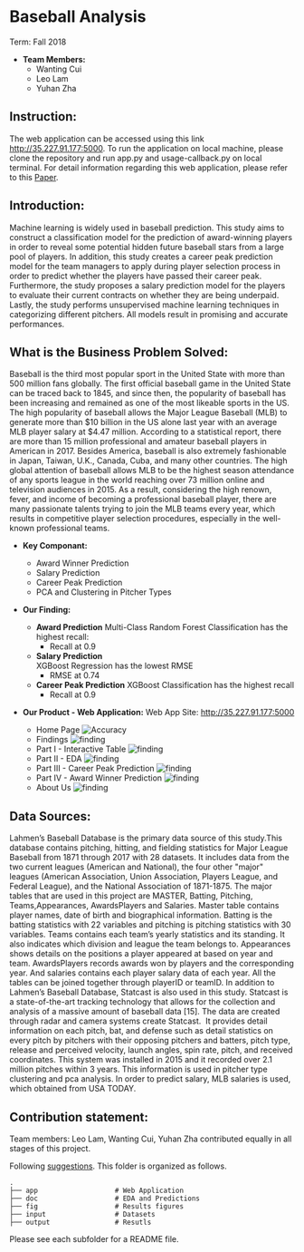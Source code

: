 # Baseball Analysis
Term: Fall 2018

+ **Team Members:**
	+ Wanting Cui 
	+ Leo Lam
	+ Yuhan Zha

## Instruction:

The web application can be accessed using this link http://35.227.91.177:5000. To run the application on local machine, please clone the repository and run app.py and usage-callback.py on local terminal. For detail information regarding this web application, please refer to this [Paper](Big_Data_Analytics_Final_Report.pdf).
	
## Introduction:

Machine learning is widely used in baseball prediction. This study aims to construct a classification model for the prediction of award-winning players in order to reveal some potential hidden future baseball stars from a large pool of players. In addition, this study creates a career peak prediction model for the team managers to apply during player selection process in order to predict whether the players have passed their career peak. Furthermore, the study proposes a salary prediction model for the players to evaluate their current contracts on whether they are being underpaid. Lastly, the study performs unsupervised machine learning techniques in categorizing different pitchers. All models result in promising and accurate performances.

## What is the Business Problem Solved:

Baseball is the third most popular sport in the United State with more than 500 million fans globally. The first official baseball game in the United State can be traced back to 1845, and since then, the popularity of baseball has been increasing and remained as one of the most likeable sports in the US. The high popularity of baseball allows the Major League Baseball (MLB) to generate more than $10 billion in the US alone last year with an average MLB player salary at $4.47 million. According to a statistical report, there are more than 15 million professional and amateur baseball players in American in 2017. Besides America, baseball is also extremely fashionable in Japan, Taiwan, U.K., Canada, Cuba, and many other countries. The high global attention of baseball allows MLB to be the highest season attendance of any sports league in the world reaching over 73 million online and television audiences in 2015. As a result, considering the high renown, fever, and income of becoming a professional baseball player, there are many passionate talents trying to join the MLB teams every year, which results in competitive
player selection procedures, especially in the well-known professional teams.

+ **Key Componant:**
	+ Award Winner Prediction
	+ Salary Prediction
	+ Career Peak Prediction
	+ PCA and Clustering in Pitcher Types
	
+ **Our Finding:**
	+ **Award Prediction**
	Multi-Class Random Forest Classification has the highest recall:
	 	+ Recall at 0.9
	+ **Salary Prediction** 	
	XGBoost Regression has the lowest RMSE
	 	+ RMSE at 0.74
	+ **Career Peak Prediction** 
	XGBoost Classification has the highest recall
	 	+ Recall at 0.9


+ **Our Product - Web Application:**
Web App Site: http://35.227.91.177:5000
	+ Home Page
	![Accuracy](fig/homepage.png)
	+ Findings
	![finding](fig/finding.png)
	+ Part I - Interactive Table
	![finding](fig/part1.png)
	+ Part II - EDA
	![finding](fig/part2.png)
	+ Part III - Career Peak Prediction
	![finding](fig/part3.png)
	+ Part IV - Award Winner Prediction
	![finding](fig/part4.png)
	+ About Us
	![finding](fig/aboutus.png)


	


## Data Sources:

Lahmen’s Baseball Database is the primary data source of this study. ​This database contains pitching, hitting, and fielding statistics for Major League Baseball from 1871 through 2017 with 28 datasets. It includes data from the two current leagues (American and National), the four other "major" leagues (American Association, Union Association, Players League, and Federal League), and the National Association of 1871-1875. The major tables that are used in this project are MASTER, Batting, Pitching, Teams,Appearances, AwardsPlayers and Salaries. Master table contains player names, date of birth and biographical information. Batting is the batting statistics with 22 variables and pitching is pitching statistics with 30 variables. Teams contains each team’s yearly statistics and its standing. It also indicates which division and league the team belongs to. Appearances shows ​details on the positions a player appeared at based on year and team. AwardsPlayers records awards won by players and the corresponding year. And salaries contains each player salary data of each year. All the tables can be joined together through playerID or teamID. In addition to Lahmen’s Baseball Database, Statcast is also used in this study. ​Statcast is a state-of-the-art tracking technology that allows for the collection and analysis of a massive amount of baseball data [15]. The data are created through radar and camera systems create Statcast. ​ It provides detail information on each pitch, bat, and defense such as detail statistics on every pitch by pitchers with their opposing pitchers and batters, pitch type, release and perceived velocity, launch angles, spin rate, pitch, and received coordinates. This system was installed in 2015 and it recorded over 2.1 million pitches within 3 years. This information is used in pitcher type clustering and pca analysis. In order to predict salary, ​MLB salaries is used, which obtained from USA TODAY.


## Contribution statement: 

Team members: Leo Lam, Wanting Cui, Yuhan Zha contributed equally in all stages of this project.


	
Following [suggestions](https://github.com/Sapphirine/Baseball_Analysis). This folder is organized as follows.
```
.
├── app                   # Web Application
├── doc                   # EDA and Predictions
├── fig                   # Results figures
├── input                 # Datasets
├── output                # Resutls
```

Please see each subfolder for a README file.


